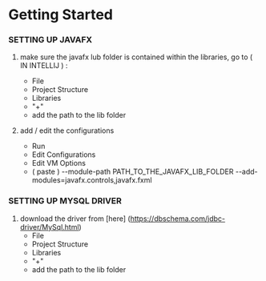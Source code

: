 # Getting Started


### SETTING UP JAVAFX
1. make sure the javafx lub folder is contained within the libraries, go to ( IN INTELLIJ ) :
    - File
    - Project Structure
    - Libraries
    - "+"
    - add the path to the lib folder
    
2. add / edit the configurations
    - Run
    - Edit Configurations
    - Edit VM Options
    - ( paste ) --module-path
      PATH_TO_THE_JAVAFX_LIB_FOLDER
      --add-modules=javafx.controls,javafx.fxml

### SETTING UP MYSQL DRIVER

1. download the driver from [here] (https://dbschema.com/jdbc-driver/MySql.html)
   - File
   - Project Structure
   - Libraries
   - "+"
   - add the path to the lib folder